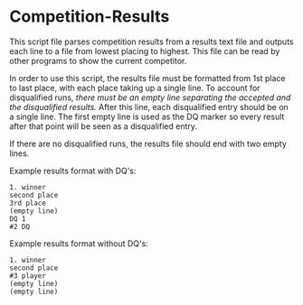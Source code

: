 # Competition-Results

This script file parses competition results from a results text file and outputs each line to a file from lowest placing to highest. This file can be read by other programs to show the current competitor. 

In order to use this script, the results file must be formatted from 1st place to last place, with each place taking up a single line. To account for disqualified runs, *there must be an empty line separating the accepted and the disqualified results.* After this line, each disqualified entry should be on a single line. The first empty line is used as the DQ marker so every result after that point will be seen as a disqualified entry.

If there are no disqualified runs, the results file should end with two empty lines.

Example results format with DQ's:

```
1. winner
second place
3rd place
(empty line)
DQ 1
#2 DQ
```
Example results format without DQ's:
```
1. winner
second place
#3 player
(empty line)
(empty line)
```
